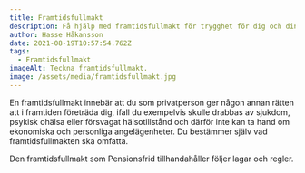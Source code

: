 ```yaml
---
title: Framtidsfullmakt
description: Få hjälp med framtidsfullmakt för trygghet för dig och dina anhöriga.
author: Hasse Håkansson
date: 2021-08-19T10:57:54.762Z
tags:
  - Framtidsfullmakt
imageAlt: Teckna framtidsfullmakt.
image: /assets/media/framtidsfullmakt.jpg
---
```

En framtidsfullmakt innebär att du som privatperson ger någon annan rätten att i framtiden företräda dig, ifall du exempelvis skulle drabbas av sjukdom, psykisk ohälsa eller försvagat hälsotillstånd och därför inte kan ta hand om ekonomiska och personliga angelägenheter. Du bestämmer själv vad framtidsfullmakten ska omfatta.

Den framtidsfullmakt som Pensionsfrid tillhandahåller följer lagar och regler.